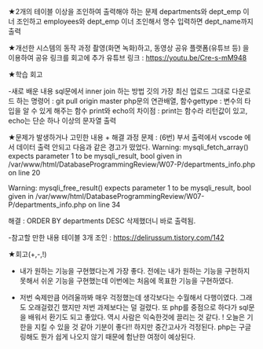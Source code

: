 ★2개의 테이블 이상을 조인하여 출력해야 하는 문제
    departments와 dept_emp 이너 조인하고
    employees와 dept_emp 이너 조인해서
    명수 입력하면 dept_name까지 출력


★개선한 시스템의 동작 과정 촬영(화면 녹화)하고, 동영상 공유 플랫폼(유튜브 등) 을 이용하여 공유 링크를 회고에 추가
유튜브 링크 : https://youtu.be/Cre-s-mM948

★학습 회고

-새로 배운 내용
 sql문에서 inner join 하는 방법
 깃의 가장 최신 업로드 그대로 다운로드 하는 명령어 : git pull origin master
 php문의 연관배열, 함수gettype : 변수의 타입을 알 수 있게 해주는 함수
 print와 echo의 차이점 : print는 함수라 리턴값이 있고, echo는 단순 하나 이상의 문자열 출력

★문제가 발생하거나 고민한 내용 + 해결 과정 
문제 : (6번) 부서 출력에서 vscode 에서 데이터 출력 안되고 다음과 같은 경고가 떴었다.
Warning: mysqli_fetch_array() expects parameter 1 to be mysqli_result, bool given in /var/www/html/DatabaseProgrammingReview/W07-P/departments_info.php on line 20

Warning: mysqli_free_result() expects parameter 1 to be mysqli_result, bool given in /var/www/html/DatabaseProgrammingReview/W07-P/departments_info.php on line 34

해결 : ORDER BY departments DESC 삭제했더니 바로 출력됨.

-참고할 만한 내용
테이블 3개 조인 : https://delirussum.tistory.com/142


★회고(+,-,!)

+ 내가 원하는 기능을 구현했다는게 가장 좋다. 전에는 내가 원하는 기능을 구현하지 못해서 쉬운 기능을 구현했는데 이번에는 처음에 목표한 기능을 구현하였다.
- 저번 숙제만큼 어려울까봐 매우 걱정했는데 생각보다는 수월해서 다행이였다. 그래도 오래걸렸긴 했지만 저번 과제보다는 덜 걸렸다. 또 php를 중점으로 하다가 sql문을 배워서 환기도 되고 좋았다. 역시 사람은 익숙한것에 끌리는 것 같다.
! 오늘은 기한을 지킬 수 있을 것 같아 기분이 좋다!! 하지만 중간고사가 걱정된다. php는 구글링해도 뭔가 쉽게 나오지 않기 때문에 험난한 여정이 예상된다.
